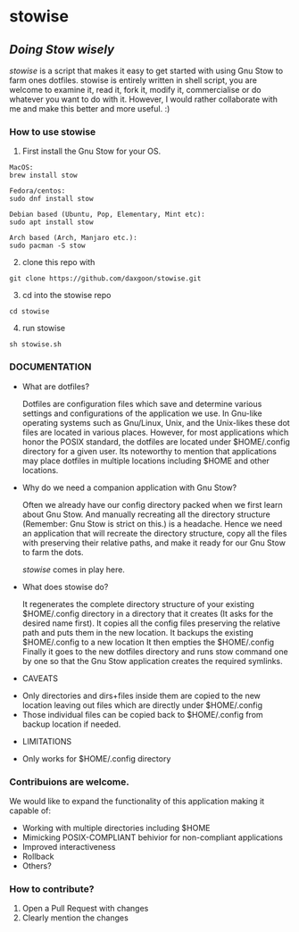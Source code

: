 # stowise
## _Doing Stow wisely_

_stowise_ is a script that makes it easy to get started with using Gnu Stow to farm ones dotfiles. 
stowise is entirely written in shell script, you are welcome to examine it, read it, fork it, modify it, commercialise or do whatever you want to do with it.
However, I would rather collaborate with me and make this better and more useful. :)

### How to use stowise
1. First install the Gnu Stow for your OS.
```
MacOS: 
brew install stow

Fedora/centos: 
sudo dnf install stow

Debian based (Ubuntu, Pop, Elementary, Mint etc): 
sudo apt install stow

Arch based (Arch, Manjaro etc.): 
sudo pacman -S stow
```

2. clone this repo with 

`git clone https://github.com/daxgoon/stowise.git`


3. cd into the stowise repo

`cd stowise`


4. run stowise

`sh stowise.sh`


### DOCUMENTATION

* What are dotfiles?

   Dotfiles are configuration files which save and determine various settings and configurations of the application we use. 
   In Gnu-like operating systems such as Gnu/Linux, Unix, and the Unix-likes these dot files are located in various places. 
   However, for most applications which honor the POSIX standard, the dotfiles are located under $HOME/.config directory for a given user.
   Its noteworthy to mention that applications may place dotfiles in multiple locations including $HOME and other locations.

* Why do we need a companion application with Gnu Stow?

   Often we already have our config directory packed when we first learn about Gnu Stow. 
   And manually recreating all the directory structure (Remember: Gnu Stow is strict on this.) is a headache.
   Hence we need an application that will recreate the directory structure, copy all the files with preserving their relative paths,
   and make it ready for our Gnu Stow to farm the dots.

   _stowise_ comes in play here.

* What does stowise do?

   It regenerates the complete directory structure of your existing $HOME/.config directory in a directory that it creates (It asks for the desired name first).
   It copies all the config files preserving the relative path and puts them in the new location.
   It backups the existing $HOME/.config to a new location
   It then empties the $HOME/.config
   Finally it goes to the new dotfiles directory and runs stow command one by one so that the Gnu Stow application creates the required symlinks.

* CAVEATS
+ Only directories and dirs+files inside them are copied to the new location leaving out files which are directly under $HOME/.config 
+ Those individual files can be copied back to $HOME/.config from backup location if needed.

* LIMITATIONS
+ Only works for $HOME/.config directory

### Contribuions are welcome.
We would like to expand the functionality of this application making it capable of:
+ Working with multiple directories including $HOME
+ Mimicking POSIX-COMPLIANT behivior for non-compliant applications
+ Improved interactiveness
+ Rollback
+ Others?
### How to contribute?
1. Open a Pull Request with changes
2. Clearly mention the changes


